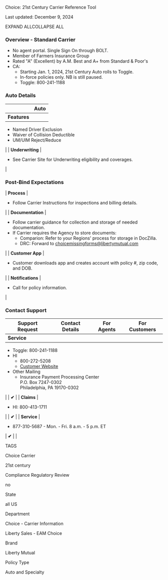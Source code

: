 Choice: 21st Century Carrier Reference Tool

Last updated: December 9, 2024

EXPAND ALLCOLLAPSE ALL

### Overview - Standard Carrier

-   No agent portal. Single Sign On through BOLT.
-   Member of Farmers Insurance Group
-   Rated "A" (Excellent) by A.M. Best and A+ from Standard & Poor's
-   CA:
    -   Starting Jan. 1, 2024, 21st Century Auto rolls to Toggle.
    -   In-force policies only. NB is still paused.
    -   Toggle: 800-241-1188

### Auto Details

|  | Auto |
| --- | --- |
| **Features** |

-   Named Driver Exclusion
-   Waiver of Collision Deductible
-   UM/UIM Reject/Reduce

 |
| **Underwriting** |

-   See Carrier Site for Underwriting eligibility and coverages.

 |

### Post-Bind Expectations

| **Process** |

-   Follow Carrier Instructions for inspections and billing details.

 |
| **Documentation** |

-   Follow carrier guidance for collection and storage of needed documentation.
-   If Carrier requires the Agency to store documents:
    -   Comparion: Refer to your Regions' process for storage in DocZilla.
    -   DRC: Forward to <choicemissingforms@libertymutual.com>

 |
| **Customer App** |

-   Customer downloads app and creates account with policy #, zip code, and DOB.

 |
| **Notifications** |

-   Call for policy information.

 |

### Contact Support

| Support Request | Contact Details | For Agents | For Customers |
| --- | --- | --- | --- |
| **Service** |

-   Toggle: 800-241-1188
-   HI
    -   800-272-5208
    -   [Customer Website](http://www.farmershawaii.com/)
-   Other Mailing
    -   Insurance Payment Processing Center\
        P.O. Box 7247-0302\
        Philadelphia, PA 19170-0302

 |  | **✔** |
| **Claims** |

-   HI: 800-413-1711

 |  | **✔** |
| **Service** |

-   877-310-5687 - Mon. - Fri. 8 a.m. - 5 p.m. ET

 | **✔** |  |

TAGS

Choice Carrier

21st century

Compliance Regulatory Review

no

State

all US

Department

Choice - Carrier Information

Liberty Sales - EAM Choice

Brand

Liberty Mutual

Policy Type

Auto and Specialty
